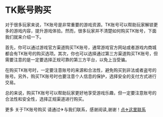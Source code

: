 # TK账号购买

对于很多玩家来说，TK账号是非常重要的游戏资源。TK账号可以帮助玩家解锁更多的游戏内容，提升游戏体验。然而，很多玩家并不清楚如何购买TK账号，下面我们就来介绍一下。

首先，你可以通过游戏官方渠道购买TK账号，通常游戏官方网站或者游戏内商城都会有TK账号的购买选项。其次，你也可以选择通过第三方渠道购买TK账号，但需要注意的是一定要选择正规可靠的第三方平台，以免上当受骗。

在购买TK账号时，一定要注意账号的来源和合法性，避免购买到非法或者盗号的账号。另外，购买TK账号时也要注意个人信息的保护，选择安全的支付方式进行交易。

总的来说，购买TK账号可以帮助玩家更好地享受游戏乐趣，但一定要注意账号的合法性和安全性，选择正规渠道进行购买。

更多 关于TK账号购买 请通过✈与我们联系，感谢阅读,谢谢！[点✈这里联系](https://d.k02.cc)
